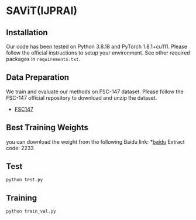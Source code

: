 # SAViT(IJPRAI)

## Installation
Our code has been tested on Python 3.8.18 and PyTorch 1.8.1+cu111. Please follow the official instructions to setup your environment. See other required packages in `requirements.txt`.

## Data Preparation
We train and evaluate our methods on FSC-147 dataset. Please follow the FSC-147 official repository to download and unzip the dataset.

* [FSC147](https://github.com/cvlab-stonybrook/LearningToCountEverything)

## Best Training Weights
you can download the weight from the following Baidu link:
*[baidu](https://pan.baidu.com/s/1nAa8vIkT2KnU9hWPnS6kug) 
Extract code: 2233

## Test

```
python test.py
```

## Training


```
python train_val.py
```



